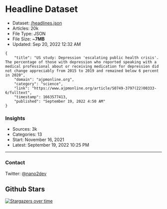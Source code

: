 # Headline Dataset

- Dataset: [/headlines.json](https://raw.githubusercontent.com/fwd/news/master/headlines.json) 
- Articles: 20k
- File Type: JSON
- File Size: ~**7MB**
- Updated: Sep 20, 2022 12:32 AM

```
{
    "title": "US study: Depression 'escalating public health crisis'. The percentage of those with depression who reported speaking with a medical professional about or receiving medication for depression did not change appreciably from 2015 to 2019 and remained below 6 percent in 2020",
    "domain": "ajpmonline.org",
    "category": "science",
    "link": "https://www.ajpmonline.org/article/S0749-3797(22)00333-6/fulltext",
    "timestamp": 1663577413,
    "published": "September 19, 2022 4:50 AM"
}
```

### Insights

- Sources: 3k
- Categories: 13
- Start: November 16, 2021
- Latest: September 19, 2022 10:25 PM

---

### Contact 

Twitter: [@nano2dev](https://twitter.com/nano2dev)

## Github Stars

[![Stargazers over time](https://starchart.cc/fwd/news.svg)](https://starchart.cc/fwd/news)

